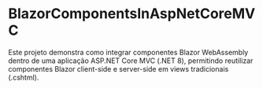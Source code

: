 # BlazorComponentsInAspNetCoreMVC
Este projeto demonstra como integrar componentes Blazor WebAssembly dentro de uma aplicação ASP.NET Core MVC (.NET 8), permitindo reutilizar componentes Blazor client-side e server-side em views tradicionais (.cshtml).
